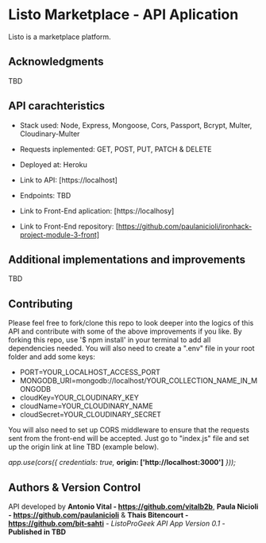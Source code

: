 # Listo Marketplace - API Aplication

Listo is a marketplace platform.

## Acknowledgments

TBD

## API carachteristics

- Stack used: Node, Express, Mongoose, Cors, Passport, Bcrypt, Multer, Cloudinary-Multer
- Requests inplemented: GET, POST, PUT, PATCH & DELETE
- Deployed at: Heroku

- Link to API: [https://localhost]
- Endpoints: TBD

- Link to Front-End aplication: [https://localhosy]
- Link to Front-End repository: [https://github.com/paulanicioli/ironhack-project-module-3-front]

## Additional implementations and improvements

TBD

## Contributing

Please feel free to fork/clone this repo to look deeper into the logics of this API and contribute with some of the above improvements if you like.
By forking this repo, use '$ npm install' in your terminal to add all dependencies needed. You will also need to create a ".env" file in your root folder and add some keys:

- PORT=YOUR_LOCALHOST_ACCESS_PORT
- MONGODB_URI=mongodb://localhost/YOUR_COLLECTION_NAME_IN_MONGODB
- cloudKey=YOUR_CLOUDINARY_KEY
- cloudName=YOUR_CLOUDINARY_NAME
- cloudSecret=YOUR_CLOUDINARY_SECRET

You will also need to set up CORS middleware to ensure that the requests sent from the front-end will be accepted. Just go to "index.js" file and set up the origin link at line TBD (example below).

_app.use(cors({_
_credentials: true,_
**origin: ['http://localhost:3000']**
_}));_

## Authors & Version Control

API developed by **Antonio Vital - https://github.com/vitalb2b**, **Paula Nicioli - https://github.com/paulanicioli** & **Thais Bitencourt - https://github.com/bit-sahti** - _ListoProGeek API App Version 0.1_ - **Published in TBD**

